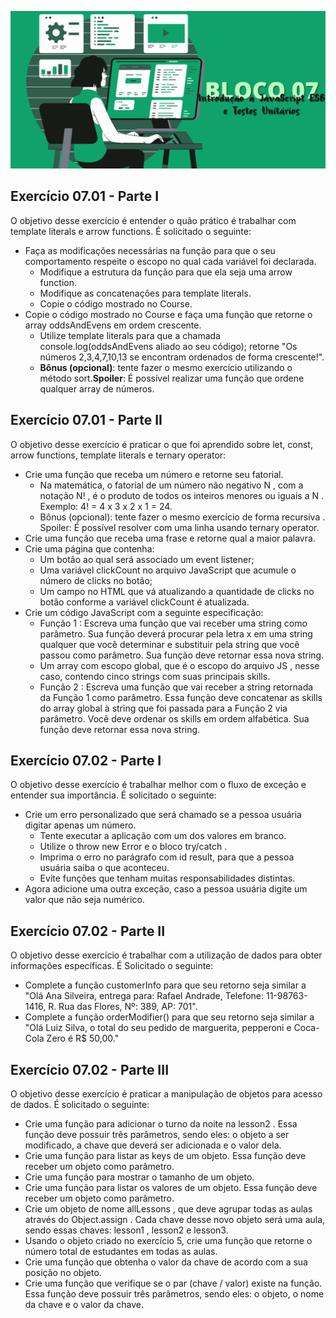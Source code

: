 ![](../bannerdosblocos/trybe-exercicios-bloco07.png)

## Exercício 07.01 - Parte I

O objetivo desse exercício é entender o quão prático é trabalhar com template literals e arrow functions. É solicitado o seguinte:

* Faça as modificações necessárias na função para que o seu comportamento respeite o escopo no qual cada variável foi declarada.
  * Modifique a estrutura da função para que ela seja uma arrow function.
  * Modifique as concatenações para template literals.
  * Copie o código mostrado no Course.
* Copie o código mostrado no Course e faça uma função que retorne o array oddsAndEvens em ordem crescente.
  * Utilize template literals para que a chamada console.log(oddsAndEvens aliado ao seu código); retorne "Os números 2,3,4,7,10,13 se encontram ordenados de forma crescente!".
  * **Bônus (opcional)**: tente fazer o mesmo exercício utilizando o método sort.**Spoiler**: É possível realizar uma função que ordene qualquer array de números.

## Exercício 07.01 - Parte II

O objetivo desse exercício é praticar o que foi aprendido sobre let, const, arrow functions, template literals e ternary operator:

* Crie uma função que receba um número e retorne seu fatorial.
  * Na matemática, o fatorial de um número não negativo N , com a notação N! , é o produto de todos os inteiros menores ou iguais a N . Exemplo: 4! = 4 x 3 x 2 x 1 = 24.
  * Bônus (opcional): tente fazer o mesmo exercício de forma recursiva . Spoiler: É possível resolver com uma linha usando ternary operator.
* Crie uma função que receba uma frase e retorne qual a maior palavra.
* Crie uma página que contenha:
  * Um botão ao qual será associado um event listener;
  * Uma variável clickCount no arquivo JavaScript que acumule o número de clicks no botão;
  * Um campo no HTML que vá atualizando a quantidade de clicks no botão conforme a variável clickCount é atualizada.
* Crie um código JavaScript com a seguinte especificação:
  * Função 1 : Escreva uma função que vai receber uma string como parâmetro. Sua função deverá procurar pela letra x em uma string qualquer que você determinar e substituir pela string que você passou como parâmetro. Sua função deve retornar essa nova string.
  * Um array com escopo global, que é o escopo do arquivo JS , nesse caso, contendo cinco strings com suas principais skills.
  * Função 2 : Escreva uma função que vai receber a string retornada da Função 1 como parâmetro. Essa função deve concatenar as skills do array global à string que foi passada para a Função 2 via parâmetro. Você deve ordenar os skills em ordem alfabética. Sua função deve retornar essa nova string.

## Exercício 07.02 - Parte I
O objetivo desse exercício é trabalhar melhor com o fluxo de exceção e entender sua importância. É solicitado o seguinte:
* Crie um erro personalizado que será chamado se a pessoa usuária digitar apenas um número.
  * Tente executar a aplicação com um dos valores em branco.
  * Utilize o throw new Error e o bloco try/catch .
  * Imprima o erro no parágrafo com id result, para que a pessoa usuária saiba o que aconteceu. 
  * Evite funções que tenham muitas responsabilidades distintas.
* Agora adicione uma outra exceção, caso a pessoa usuária digite um valor que não seja numérico.


## Exercício 07.02 - Parte II
O objetivo desse exercício é trabalhar com a utilização de dados para obter informações específicas. É Solicitado o seguinte:
* Complete a função customerInfo para que seu retorno seja similar a "Olá Ana Silveira, entrega para: Rafael Andrade, Telefone: 11-98763-1416, R. Rua das Flores, Nº: 389, AP: 701".
* Complete a função orderModifier() para que seu retorno seja similar a "Olá Luiz Silva, o total do seu pedido de marguerita, pepperoni e Coca-Cola Zero é R$ 50,00."

## Exercício 07.02 - Parte III
O objetivo desse exercício é praticar a manipulação de objetos para acesso de dados. É solicitado o seguinte:
* Crie uma função para adicionar o turno da noite na lesson2 . Essa função deve possuir três parâmetros, sendo eles: o objeto a ser modificado, a chave que deverá ser adicionada e o valor dela.
* Crie uma função para listar as keys de um objeto. Essa função deve receber um objeto como parâmetro.
* Crie uma função para mostrar o tamanho de um objeto.
* Crie uma função para listar os valores de um objeto. Essa função deve receber um objeto como parâmetro.
* Crie um objeto de nome allLessons , que deve agrupar todas as aulas através do Object.assign . Cada chave desse novo objeto será uma aula, sendo essas chaves: lesson1 , lesson2 e lesson3.
* Usando o objeto criado no exercício 5, crie uma função que retorne o número total de estudantes em todas as aulas.
* Crie uma função que obtenha o valor da chave de acordo com a sua posição no objeto.
* Crie uma função que verifique se o par (chave / valor) existe na função. Essa função deve possuir três parâmetros, sendo eles: o objeto, o nome da chave e o valor da chave.